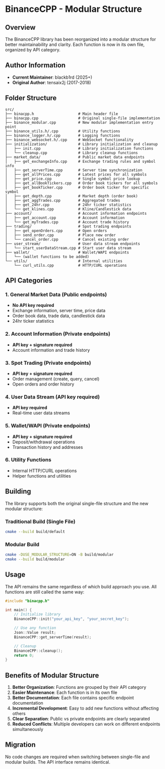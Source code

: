 # BinanceCPP - Modular Structure

## Overview

The BinanceCPP library has been reorganized into a modular structure for better maintainability and clarity. Each function is now in its own file, organized by API category.

## Author Information

- **Current Maintainer**: blackb1rd (2025+)
- **Original Author**: tensaix2j (2017-2018)

## Folder Structure

```
src/
├── binacpp.h                    # Main header file
├── binacpp.cpp                  # Original single-file implementation
├── binance_modular.cpp          # New modular implementation entry point
├── binance_utils.h/.cpp         # Utility functions
├── binance_logger.h/.cpp        # Logging functions
├── binance_websocket.h/.cpp     # WebSocket functionality
├── initialization/              # Library initialization and cleanup
│   ├── init.cpp                 # Library initialization functions
│   └── cleanup.cpp              # Library cleanup functions
├── market_data/                 # Public market data endpoints
│   ├── get_exchangeInfo.cpp     # Exchange trading rules and symbol info
│   ├── get_serverTime.cpp       # Server time synchronization
│   ├── get_allPrices.cpp        # Latest prices for all symbols
│   ├── get_price.cpp            # Single symbol price lookup
│   ├── get_allBookTickers.cpp   # Order book tickers for all symbols
│   ├── get_bookTicker.cpp       # Order book ticker for specific symbol
│   ├── get_depth.cpp            # Market depth (order book)
│   ├── get_aggTrades.cpp        # Aggregated trades
│   ├── get_24hr.cpp             # 24hr ticker statistics
│   └── get_klines.cpp           # Kline/Candlestick data
├── account/                     # Account information endpoints
│   ├── get_account.cpp          # Account information
│   └── get_myTrades.cpp         # Account trade history
├── trading/                     # Spot trading endpoints
│   ├── get_openOrders.cpp       # Open orders
│   ├── send_order.cpp           # Place new order
│   └── cancel_order.cpp         # Cancel existing order
├── user_stream/                 # User data stream endpoints
│   └── start_userDataStream.cpp # Start user data stream
├── wallet/                      # Wallet/WAPI endpoints
│   └── (wallet functions to be added)
└── utils/                       # Internal utilities
    └── curl_utils.cpp           # HTTP/CURL operations
```

## API Categories

### 1. General Market Data (Public endpoints)
- **No API key required**
- Exchange information, server time, price data
- Order book data, trade data, candlestick data
- 24hr ticker statistics

### 2. Account Information (Private endpoints)
- **API key + signature required**
- Account information and trade history

### 3. Spot Trading (Private endpoints)
- **API key + signature required**
- Order management (create, query, cancel)
- Open orders and order history

### 4. User Data Stream (API key required)
- **API key required**
- Real-time user data streams

### 5. Wallet/WAPI (Private endpoints)
- **API key + signature required**
- Deposit/withdrawal operations
- Transaction history and addresses

### 6. Utility Functions
- Internal HTTP/CURL operations
- Helper functions and utilities

## Building

The library supports both the original single-file structure and the new modular structure:

### Traditional Build (Single File)
```bash
cmake --build build/default
```

### Modular Build
```bash
cmake -DUSE_MODULAR_STRUCTURE=ON -B build/modular
cmake --build build/modular
```

## Usage

The API remains the same regardless of which build approach you use. All functions are still called the same way:

```cpp
#include "binacpp.h"

int main() {
    // Initialize library
    BinanceCPP::init("your_api_key", "your_secret_key");

    // Use any function
    Json::Value result;
    BinanceCPP::get_serverTime(result);

    // Cleanup
    BinanceCPP::cleanup();
    return 0;
}
```

## Benefits of Modular Structure

1. **Better Organization**: Functions are grouped by their API category
2. **Easier Maintenance**: Each function is in its own file
3. **Better Documentation**: Each file contains specific endpoint documentation
4. **Incremental Development**: Easy to add new functions without affecting others
5. **Clear Separation**: Public vs private endpoints are clearly separated
6. **Reduced Conflicts**: Multiple developers can work on different endpoints simultaneously

## Migration

No code changes are required when switching between single-file and modular builds. The API interface remains identical.

